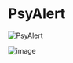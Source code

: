 # PsyAlert

![PsyAlert](https://github.com/sunny-dubey/SIH/assets/81878805/a7ab1817-6796-4658-a7d8-4d20430dfabd)

![image](https://github.com/psyalert-sih/psyalert-work/assets/81878805/fbca547d-ffa3-4649-8061-88be6f87277e)
